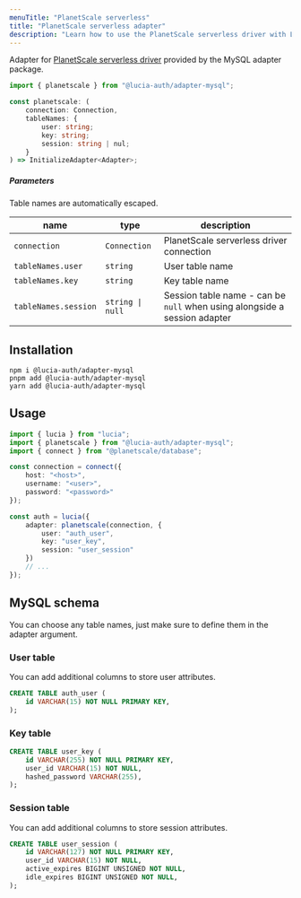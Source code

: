 ```yaml
---
menuTitle: "PlanetScale serverless"
title: "PlanetScale serverless adapter"
description: "Learn how to use the PlanetScale serverless driver with Lucia"
---
```


Adapter for [PlanetScale serverless driver](https://github.com/planetscale/database-js) provided by the MySQL adapter package.

```ts
import { planetscale } from "@lucia-auth/adapter-mysql";
```

```ts
const planetscale: (
	connection: Connection,
	tableNames: {
		user: string;
		key: string;
		session: string | nul;
	}
) => InitializeAdapter<Adapter>;
```

##### Parameters

Table names are automatically escaped.

| name                 | type             | description                                                               |
| -------------------- | ---------------- | ------------------------------------------------------------------------- |
| `connection`         | `Connection`     | PlanetScale serverless driver connection                                  |
| `tableNames.user`    | `string`         | User table name                                                           |
| `tableNames.key`     | `string`         | Key table name                                                            |
| `tableNames.session` | `string \| null` | Session table name - can be `null` when using alongside a session adapter |

## Installation

```
npm i @lucia-auth/adapter-mysql
pnpm add @lucia-auth/adapter-mysql
yarn add @lucia-auth/adapter-mysql
```

## Usage

```ts
import { lucia } from "lucia";
import { planetscale } from "@lucia-auth/adapter-mysql";
import { connect } from "@planetscale/database";

const connection = connect({
	host: "<host>",
	username: "<user>",
	password: "<password>"
});

const auth = lucia({
	adapter: planetscale(connection, {
		user: "auth_user",
		key: "user_key",
		session: "user_session"
	})
	// ...
});
```

## MySQL schema

You can choose any table names, just make sure to define them in the adapter argument.

### User table

You can add additional columns to store user attributes.

```sql
CREATE TABLE auth_user (
    id VARCHAR(15) NOT NULL PRIMARY KEY,
);
```

### Key table

```sql
CREATE TABLE user_key (
    id VARCHAR(255) NOT NULL PRIMARY KEY,
    user_id VARCHAR(15) NOT NULL,
    hashed_password VARCHAR(255),
);
```

### Session table

You can add additional columns to store session attributes.

```sql
CREATE TABLE user_session (
    id VARCHAR(127) NOT NULL PRIMARY KEY,
    user_id VARCHAR(15) NOT NULL,
    active_expires BIGINT UNSIGNED NOT NULL,
    idle_expires BIGINT UNSIGNED NOT NULL,
);
```
